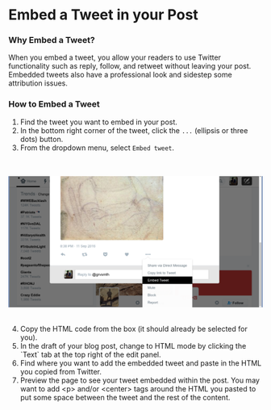 # Embed a Tweet in your Post

###  Why Embed a Tweet?

When you embed a tweet, you allow your readers to use Twitter functionality such as reply, follow, and retweet without leaving your post. Embedded tweets also have a professional look and sidestep some attribution issues.

### How to Embed a Tweet

1. Find the tweet you want to embed in your post.
2. In the bottom right corner of the tweet, click the `...` (ellipsis or three dots) button.
3. From the dropdown menu, select `Embed tweet`.

<br><br>
![selecting embed a tweet from the dropdown menu image](embed_tweet.png)
<br><br>

<ol start="4">
<li>Copy the HTML code from the box (it should already be selected for you).</li>
<li>In the draft of your blog post, change to HTML mode by clicking the `Text` tab at the top right of the edit panel.</li>
<li>Find where you want to add the embedded tweet and paste in the HTML you copied from Twitter.</li>
<li>Preview the page to see your tweet embedded within the post. You may want to add &#60;p> and/or &#60;center> tags around the HTML you pasted to put some space between the tweet and the rest of the content.</li>
</ol>
